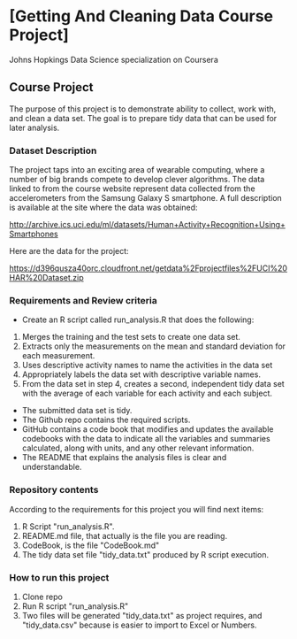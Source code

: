 # [Getting And Cleaning Data Course Project]
Johns Hopkings Data Science specialization on Coursera

## Course Project
The purpose of this project is to demonstrate ability to collect, work with, and clean a data set. The goal is to prepare tidy data that can be used for later analysis. 

### Dataset Description

The project taps into an exciting area of wearable computing, where a number of big brands compete to develop clever algorithms. The data linked to from the course website represent data collected from the accelerometers from the Samsung Galaxy S smartphone. A full description is available at the site where the data was obtained: 

http://archive.ics.uci.edu/ml/datasets/Human+Activity+Recognition+Using+Smartphones 

Here are the data for the project: 

https://d396qusza40orc.cloudfront.net/getdata%2Fprojectfiles%2FUCI%20HAR%20Dataset.zip 

### Requirements and Review criteria
* Create an R script called run_analysis.R that does the following:
1. Merges the training and the test sets to create one data set.
2. Extracts only the measurements on the mean and standard deviation for each measurement. 
3. Uses descriptive activity names to name the activities in the data set
4. Appropriately labels the data set with descriptive variable names. 
5. From the data set in step 4, creates a second, independent tidy data set with the average of each variable for each activity and each subject.

* The submitted data set is tidy.
* The Github repo contains the required scripts.
* GitHub contains a code book that modifies and updates the available codebooks with the data to indicate all the variables and summaries calculated, along with units, and any other relevant information.
* The README that explains the analysis files is clear and understandable.

### Repository contents
According to the requirements for this project you will find next items:
1. R Script "run_analysis.R".
2. README.md file, that actually is the file you are reading.
3. CodeBook, is the file "CodeBook.md"
4. The tidy data set file "tidy_data.txt" produced by R script execution.

### How to run this project
1. Clone repo
2. Run R script "run_analysis.R"
3. Two files will be generated "tidy_data.txt" as project requires, and "tidy_data.csv" because is easier to import to Excel or Numbers.  

